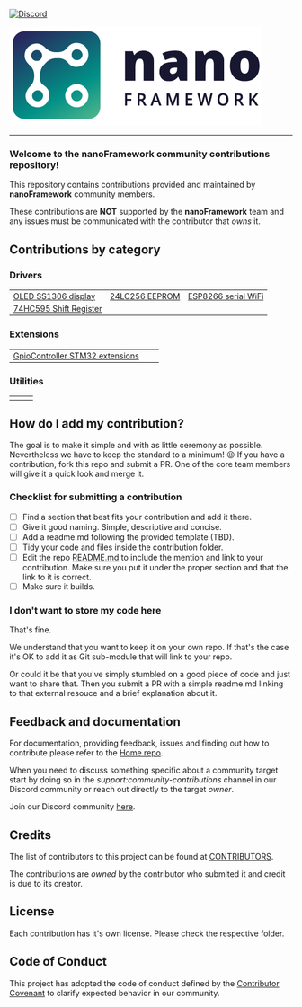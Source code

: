 [![Discord](https://img.shields.io/discord/478725473862549535.svg)](https://discord.gg/gCyBu8T)


![nanoFramework logo](https://github.com/nanoframework/Home/blob/master/resources/logo/nanoFramework-repo-logo.png)

-----

### Welcome to the **nanoFramework** community contributions repository!

This repository contains contributions provided and maintained by **nanoFramework** community members.

These contributions are **NOT** supported by the **nanoFramework** team and any issues must be communicated with the contributor that _owns_ it.

## Contributions by category

### Drivers
<table>
 <tr>
  <td><a href="drivers/OLED-SS1306-display/README.md">OLED SS1306 display</a></td>
  <td><a href="drivers/EEPROM-24LC256/README.md">24LC256 EEPROM</a></td>
  <td><a href="drivers/WiFi-ESP8266/README.md">ESP8266 serial WiFi</a></td>
 </tr>
 <tr>
  <td><a href="drivers/Shift-Register-74HC595/README.md">74HC595 Shift Register</a></td>
  <td><!--<a href="Drivers/driver3">Driver Three</a>--></td>
  <td><!--<a href="Drivers/driver3">Driver Three</a>--></td>   
 </tr>
</table>

### Extensions
<table>
 <tr>
  <td><a href="extensions/stm32/gpiocontroller/README.md">GpioController STM32 extensions</a></td>
  <td><!--<a href="Utility/util2">Utility Two</a>--></td>
  <td><!--<a href="Utility/util3">Utility Three</a>--></td>
 </tr>
</table>

### Utilities
<table>
 <tr>
  <td><!--<a href="Utility/util1">Utility One</a>--></td>
  <td><!--<a href="Utility/util2">Utility Two</a>--></td>
  <td><!--<a href="Utility/util3">Utility Three</a>--></td>
 </tr>
</table>


## How do I add my contribution?

The goal is to make it simple and with as little ceremony as possible. Nevertheless we have to keep the standard to a minimum! :wink:
If you have a contribution, fork this repo and submit a PR. One of the core team members will give it a quick look and merge it.

### Checklist for submitting a contribution
- [ ] Find a section that best fits your contribution and add it there.
- [ ] Give it good naming. Simple, descriptive and concise.
- [ ] Add a readme.md following the provided template (TBD). 
- [ ] Tidy your code and files inside the contribution folder.
- [ ] Edit the repo [README.md](README.md) to include the mention and link to your contribution. Make sure you put it under the proper section and that the link to it is correct.
- [ ] Make sure it builds.

### I don't want to store my code here

That's fine. 

We understand that you want to keep it on your own repo. If that's the case it's OK to add it as Git sub-module that will link to your repo.

Or could it be that you've simply stumbled on a good piece of code and just want to share that. Then you submit a PR with a simple readme.md linking to that external resouce and a brief explanation about it.


## Feedback and documentation

For documentation, providing feedback, issues and finding out how to contribute please refer to the [Home repo](https://github.com/nanoframework/Home).

When you need to discuss something specific about a community target start by doing so in the _support:community-contributions_ channel in our Discord community or reach out directly to the target _owner_.

Join our Discord community [here](https://discord.gg/gCyBu8T).


## Credits

The list of contributors to this project can be found at [CONTRIBUTORS](https://github.com/nanoframework/Home/blob/master/CONTRIBUTORS.md).

The contributions are _owned_ by the contributor who submited it and credit is due to its creator.


## License

Each contribution has it's own license. Please check the respective folder.


## Code of Conduct
This project has adopted the code of conduct defined by the [Contributor Covenant](http://contributor-covenant.org/)
to clarify expected behavior in our community.

